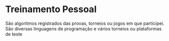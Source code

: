 # Treinamento Pessoal
São algoritmos registrados das provas, torneios ou jogos em que participei.
São diversas linguagens de programação e vários torneios ou plataformas de teste
